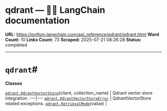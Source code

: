 # qdrant — 🦜🔗 LangChain  documentation

**URL:** https://python.langchain.com/api_reference/qdrant/qdrant.html
**Word Count:** 10
**Links Count:** 73
**Scraped:** 2025-07-21 08:26:28
**Status:** completed

---

# `qdrant`\#

**Classes**

[`qdrant.QdrantVectorStore`](https://python.langchain.com/api_reference/qdrant/qdrant/langchain_qdrant.qdrant.QdrantVectorStore.html#langchain_qdrant.qdrant.QdrantVectorStore "langchain_qdrant.qdrant.QdrantVectorStore")\(client, collection\_name\) | Qdrant vector store integration.   ---|---   [`qdrant.QdrantVectorStoreError`](https://python.langchain.com/api_reference/qdrant/qdrant/langchain_qdrant.qdrant.QdrantVectorStoreError.html#langchain_qdrant.qdrant.QdrantVectorStoreError "langchain_qdrant.qdrant.QdrantVectorStoreError") | QdrantVectorStore related exceptions.   [`qdrant.RetrievalMode`](https://python.langchain.com/api_reference/qdrant/qdrant/langchain_qdrant.qdrant.RetrievalMode.html#langchain_qdrant.qdrant.RetrievalMode "langchain_qdrant.qdrant.RetrievalMode")\(value\) |